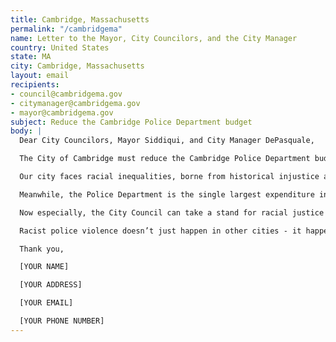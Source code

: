 ```yaml
---
title: Cambridge, Massachusetts
permalink: "/cambridgema"
name: Letter to the Mayor, City Councilors, and the City Manager
country: United States
state: MA
city: Cambridge, Massachusetts
layout: email
recipients:
- council@cambridgema.gov
- citymanager@cambridgema.gov
- mayor@cambridgema.gov
subject: Reduce the Cambridge Police Department budget
body: |
  Dear City Councilors, Mayor Siddiqui, and City Manager DePasquale,

  The City of Cambridge must reduce the Cambridge Police Department budget. Cambridge’s needs must be addressed by the provision of care, and not the threat of violence. We must invest in public services that build towards “a free and fair society” rather than an armed force that endangers us.

  Our city faces racial inequalities, borne from historical injustice and brought into sharp relief by the COVID-19 epidemic, that can’t be solved by policing. Members of our community live in tight quarters and on lean budgets— this before a pandemic stole three months of wages, and counting. Thousands of us are becoming food-insecure and are at risk of eviction as soon as the ban is lifted. Essential educators are living on starvation pay while repeated and overwhelming community demands to right this glaring injustice are ignored.

  Meanwhile, the Police Department is the single largest expenditure in the City’s General Fund behind loan repayments. The CPD currently spends 52% of its budget on patrolling - $33,000,000 - or 7x as much spending on patrol than social justice initiatives.

  Now especially, the City Council can take a stand for racial justice by significantly defunding policing and investing in Black and Brown communities - starting with cutting the least transparent and most harmful parts of the CPD budget.

  Racist police violence doesn’t just happen in other cities - it happens here in Cambridge too. The City Council must stop investing in targeted criminalization and surveillance, and fund what Black and Brown communities need to be safe and healthy: COVID19 relief, housing, healthcare, treatment, healing, cooperative businesses, community centers, community-led organizations and projects.

  Thank you,

  [YOUR NAME]

  [YOUR ADDRESS]

  [YOUR EMAIL]

  [YOUR PHONE NUMBER]
---
```


